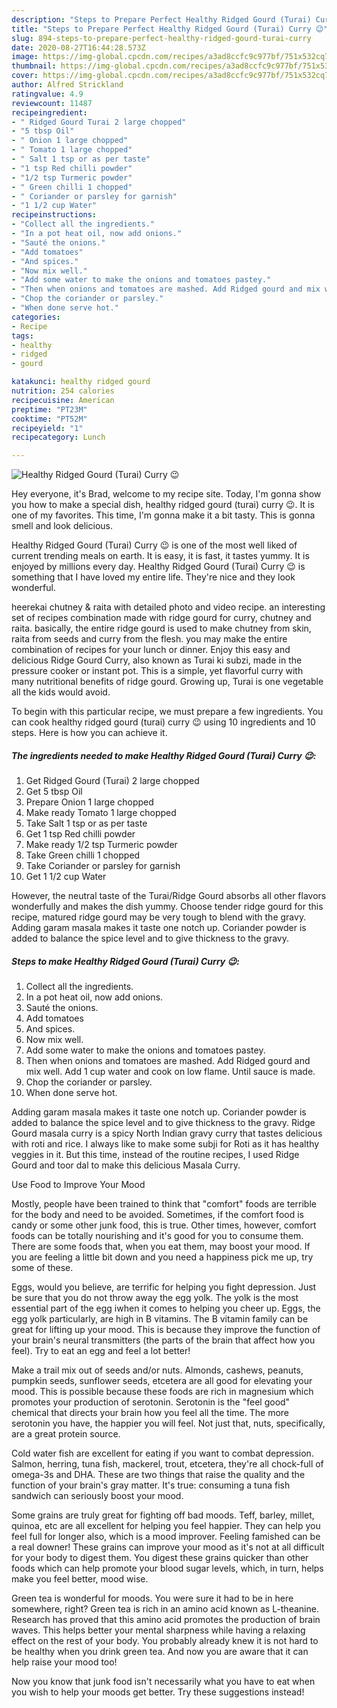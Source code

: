 ```yaml
---
description: "Steps to Prepare Perfect Healthy Ridged Gourd (Turai) Curry 😉"
title: "Steps to Prepare Perfect Healthy Ridged Gourd (Turai) Curry 😉"
slug: 894-steps-to-prepare-perfect-healthy-ridged-gourd-turai-curry
date: 2020-08-27T16:44:28.573Z
image: https://img-global.cpcdn.com/recipes/a3ad8ccfc9c977bf/751x532cq70/healthy-ridged-gourd-turai-curry-😉-recipe-main-photo.jpg
thumbnail: https://img-global.cpcdn.com/recipes/a3ad8ccfc9c977bf/751x532cq70/healthy-ridged-gourd-turai-curry-😉-recipe-main-photo.jpg
cover: https://img-global.cpcdn.com/recipes/a3ad8ccfc9c977bf/751x532cq70/healthy-ridged-gourd-turai-curry-😉-recipe-main-photo.jpg
author: Alfred Strickland
ratingvalue: 4.9
reviewcount: 11487
recipeingredient:
- " Ridged Gourd Turai 2 large chopped"
- "5 tbsp Oil"
- " Onion 1 large chopped"
- " Tomato 1 large chopped"
- " Salt 1 tsp or as per taste"
- "1 tsp Red chilli powder"
- "1/2 tsp Turmeric powder"
- " Green chilli 1 chopped"
- " Coriander or parsley for garnish"
- "1 1/2 cup Water"
recipeinstructions:
- "Collect all the ingredients."
- "In a pot heat oil, now add onions."
- "Sauté the onions."
- "Add tomatoes"
- "And spices."
- "Now mix well."
- "Add some water to make the onions and tomatoes pastey."
- "Then when onions and tomatoes are mashed. Add Ridged gourd and mix well. Add 1 cup water and cook on low flame. Until sauce is made."
- "Chop the coriander or parsley."
- "When done serve hot."
categories:
- Recipe
tags:
- healthy
- ridged
- gourd

katakunci: healthy ridged gourd 
nutrition: 254 calories
recipecuisine: American
preptime: "PT23M"
cooktime: "PT52M"
recipeyield: "1"
recipecategory: Lunch

---
```



![Healthy Ridged Gourd (Turai) Curry 😉](https://img-global.cpcdn.com/recipes/a3ad8ccfc9c977bf/751x532cq70/healthy-ridged-gourd-turai-curry-😉-recipe-main-photo.jpg)

Hey everyone, it's Brad, welcome to my recipe site. Today, I'm gonna show you how to make a special dish, healthy ridged gourd (turai) curry 😉. It is one of my favorites. This time, I'm gonna make it a bit tasty. This is gonna smell and look delicious.

Healthy Ridged Gourd (Turai) Curry 😉 is one of the most well liked of current trending meals on earth. It is easy, it is fast, it tastes yummy. It is enjoyed by millions every day. Healthy Ridged Gourd (Turai) Curry 😉 is something that I have loved my entire life. They're nice and they look wonderful.

heerekai chutney &amp; raita with detailed photo and video recipe. an interesting set of recipes combination made with ridge gourd for curry, chutney and raita. basically, the entire ridge gourd is used to make chutney from skin, raita from seeds and curry from the flesh. you may make the entire combination of recipes for your lunch or dinner. Enjoy this easy and delicious Ridge Gourd Curry, also known as Turai ki subzi, made in the pressure cooker or instant pot. This is a simple, yet flavorful curry with many nutritional benefits of ridge gourd. Growing up, Turai is one vegetable all the kids would avoid.


To begin with this particular recipe, we must prepare a few ingredients. You can cook healthy ridged gourd (turai) curry 😉 using 10 ingredients and 10 steps. Here is how you can achieve it.

<!--inarticleads1-->

##### The ingredients needed to make Healthy Ridged Gourd (Turai) Curry 😉:

1. Get  Ridged Gourd (Turai) 2 large chopped
1. Get 5 tbsp Oil
1. Prepare  Onion 1 large chopped
1. Make ready  Tomato 1 large chopped
1. Take  Salt 1 tsp or as per taste
1. Get 1 tsp Red chilli powder
1. Make ready 1/2 tsp Turmeric powder
1. Take  Green chilli 1 chopped
1. Take  Coriander or parsley for garnish
1. Get 1 1/2 cup Water


However, the neutral taste of the Turai/Ridge Gourd absorbs all other flavors wonderfully and makes the dish yummy. Choose tender ridge gourd for this recipe, matured ridge gourd may be very tough to blend with the gravy. Adding garam masala makes it taste one notch up. Coriander powder is added to balance the spice level and to give thickness to the gravy. 

<!--inarticleads2-->

##### Steps to make Healthy Ridged Gourd (Turai) Curry 😉:

1. Collect all the ingredients.
1. In a pot heat oil, now add onions.
1. Sauté the onions.
1. Add tomatoes
1. And spices.
1. Now mix well.
1. Add some water to make the onions and tomatoes pastey.
1. Then when onions and tomatoes are mashed. Add Ridged gourd and mix well. Add 1 cup water and cook on low flame. Until sauce is made.
1. Chop the coriander or parsley.
1. When done serve hot.


Adding garam masala makes it taste one notch up. Coriander powder is added to balance the spice level and to give thickness to the gravy. Ridge Gourd masala curry is a spicy North Indian gravy curry that tastes delicious with roti and rice. I always like to make some subji for Roti as it has healthy veggies in it. But this time, instead of the routine recipes, I used Ridge Gourd and toor dal to make this delicious Masala Curry. 

Use Food to Improve Your Mood


Mostly, people have been trained to think that "comfort" foods are terrible for the body and need to be avoided. Sometimes, if the comfort food is candy or some other junk food, this is true. Other times, however, comfort foods can be totally nourishing and it's good for you to consume them. There are some foods that, when you eat them, may boost your mood. If you are feeling a little bit down and you need a happiness pick me up, try some of these.

Eggs, would you believe, are terrific for helping you fight depression. Just be sure that you do not throw away the egg yolk. The yolk is the most essential part of the egg iwhen it comes to helping you cheer up. Eggs, the egg yolk particularly, are high in B vitamins. The B vitamin family can be great for lifting up your mood. This is because they improve the function of your brain's neural transmitters (the parts of the brain that affect how you feel). Try to eat an egg and feel a lot better!

Make a trail mix out of seeds and/or nuts. Almonds, cashews, peanuts, pumpkin seeds, sunflower seeds, etcetera are all good for elevating your mood. This is possible because these foods are rich in magnesium which promotes your production of serotonin. Serotonin is the "feel good" chemical that directs your brain how you feel all the time. The more serotonin you have, the happier you will feel. Not just that, nuts, specifically, are a great protein source.

Cold water fish are excellent for eating if you want to combat depression. Salmon, herring, tuna fish, mackerel, trout, etcetera, they're all chock-full of omega-3s and DHA. These are two things that raise the quality and the function of your brain's gray matter. It's true: consuming a tuna fish sandwich can seriously boost your mood. 

Some grains are truly great for fighting off bad moods. Teff, barley, millet, quinoa, etc are all excellent for helping you feel happier. They can help you feel full for longer also, which is a mood improver. Feeling famished can be a real downer! These grains can improve your mood as it's not at all difficult for your body to digest them. You digest these grains quicker than other foods which can help promote your blood sugar levels, which, in turn, helps make you feel better, mood wise.

Green tea is wonderful for moods. You were sure it had to be in here somewhere, right? Green tea is rich in an amino acid known as L-theanine. Research has proved that this amino acid promotes the production of brain waves. This helps better your mental sharpness while having a relaxing effect on the rest of your body. You probably already knew it is not hard to be healthy when you drink green tea. And now you are aware that it can help raise your mood too!

Now you know that junk food isn't necessarily what you have to eat when you wish to help your moods get better. Try  these suggestions  instead!

